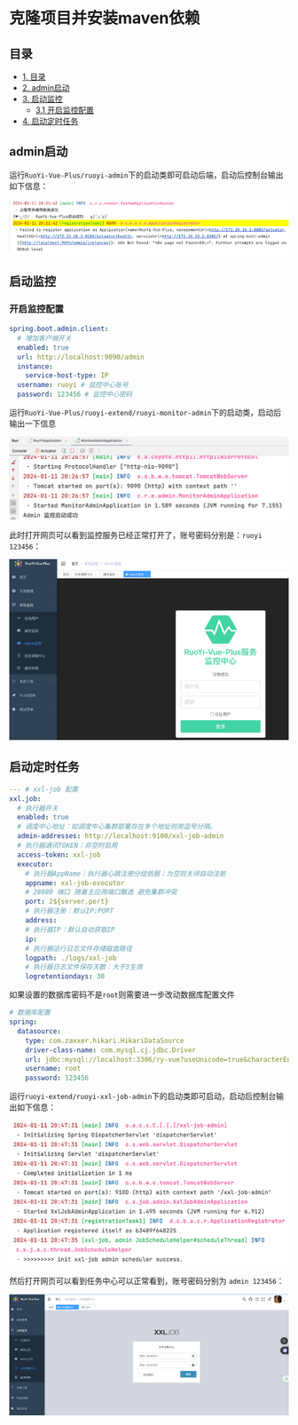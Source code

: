 # 克隆项目并安装maven依赖

## 目录
- [1. 目录](#目录)
- [2. admin启动](#admin启动)
- [3. 启动监控](#启动监控)
    - [3.1 开启监控配置](#开启监控配置)
- [4. 启动定时任务](#启动定时任务)



## admin启动

运行`RuoYi-Vue-Plus/ruoyi-admin`下的启动类即可启动后端，启动后控制台输出如下信息：

![image.png](./imgs/1704975729588-5823e246-f3c1-4f96-ac8c-7ca4f93a36bf.png)



## 启动监控

### 开启监控配置

```yaml
spring.boot.admin.client:
  # 增加客户端开关
  enabled: true
  url: http://localhost:9090/admin
  instance:
    service-host-type: IP
  username: ruoyi # 监控中心账号
  password: 123456 # 监控中心密码
```

运行`RuoYi-Vue-Plus/ruoyi-extend/ruoyi-monitor-admin`下的启动类，启动后输出一下信息

![image.png](./imgs/1704976048794-6eff2292-c6fe-484b-8c1e-928a826ba242.png)

此时打开网页可以看到监控服务已经正常打开了，账号密码分别是：`ruoyi 123456`：

![image.png](./imgs/1704977508415-0684f257-bdbd-4138-b504-ea24302aa7d2.png)

## 启动定时任务

```yaml
--- # xxl-job 配置
xxl.job:
  # 执行器开关
  enabled: true
  # 调度中心地址：如调度中心集群部署存在多个地址则用逗号分隔。
  admin-addresses: http://localhost:9100/xxl-job-admin
  # 执行器通讯TOKEN：非空时启用
  access-token: xxl-job
  executor:
    # 执行器AppName：执行器心跳注册分组依据；为空则关闭自动注册
    appname: xxl-job-executor
    # 28080 端口 随着主应用端口飘逸 避免集群冲突
    port: 2${server.port}
    # 执行器注册：默认IP:PORT
    address:
    # 执行器IP：默认自动获取IP
    ip:
    # 执行器运行日志文件存储磁盘路径
    logpath: ./logs/xxl-job
    # 执行器日志文件保存天数：大于3生效
    logretentiondays: 30
```

如果设置的数据库密码不是`root`则需要进一步改动数据库配置文件

```yaml
# 数据库配置
spring:
  datasource:
    type: com.zaxxer.hikari.HikariDataSource
    driver-class-name: com.mysql.cj.jdbc.Driver
    url: jdbc:mysql://localhost:3306/ry-vue?useUnicode=true&characterEncoding=UTF-8&autoReconnect=true&serverTimezone=Asia/Shanghai
    username: root
    password: 123456
```

运行`ruoyi-extend/ruoyi-xxl-job-admin`下的启动类即可启动，启动后控制台输出如下信息：

![image.png](./imgs/1704977280289-1817567e-604d-4490-980f-011f55ac72ff.png)

然后打开网页可以看到任务中心可以正常看到，账号密码分别为 `admin 123456`：

![image.png](./imgs/1704977451623-c4edb710-9169-4e3d-b1df-640e85a9806d.png)